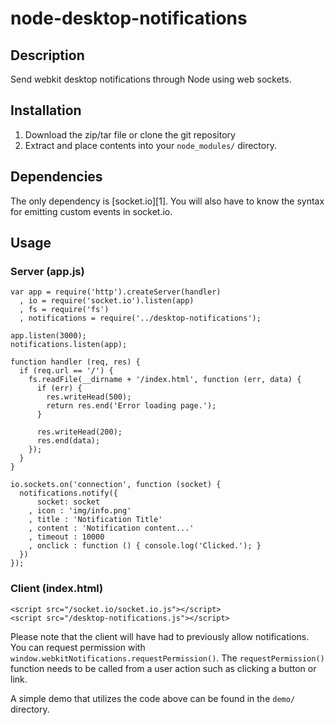 # node-desktop-notifications

## Description
Send webkit desktop notifications through Node using web sockets.

## Installation

1. Download the zip/tar file or clone the git repository
2. Extract and place contents into your `node_modules/` directory.

## Dependencies
The only dependency is [socket.io][1]. You will also have to know the syntax for emitting custom events in socket.io.

## Usage
### Server (app.js)
    var app = require('http').createServer(handler)
      , io = require('socket.io').listen(app)
      , fs = require('fs')
      , notifications = require('../desktop-notifications');

    app.listen(3000);
    notifications.listen(app);

    function handler (req, res) {
      if (req.url == '/') {
        fs.readFile(__dirname + '/index.html', function (err, data) {
          if (err) {
            res.writeHead(500);
            return res.end('Error loading page.');
          }

          res.writeHead(200);
          res.end(data);
        });
      }
    }

    io.sockets.on('connection', function (socket) {
      notifications.notify({
          socket: socket
        , icon : 'img/info.png'
        , title : 'Notification Title'
        , content : 'Notification content...'
        , timeout : 10000
        , onclick : function () { console.log('Clicked.'); }
      })
    });

### Client (index.html)
    <script src="/socket.io/socket.io.js"></script>
    <script src="/desktop-notifications.js"></script>

Please note that the client will have had to previously allow notifications. You can request permission with `window.webkitNotifications.requestPermission()`. The `requestPermission()` function needs to be called from a user action such as clicking a button or link.

A simple demo that utilizes the code above can be found in the `demo/` directory.
